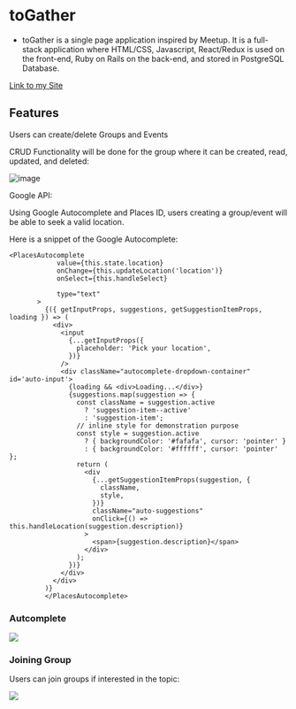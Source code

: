 # toGather

- toGather is a single page application inspired by Meetup.  It is a full-stack application where HTML/CSS, Javascript, React/Redux is used on the front-end, Ruby on Rails on the back-end, and stored in PostgreSQL Database.


[Link to my Site](https://togathering.herokuapp.com)


## Features

Users can create/delete Groups and Events

CRUD Functionality will be done for the group where it can be created, read, updated, and deleted:

![image](https://github.com/jamestouri/toGather/blob/master/app/assets/images/groups/Screen%20Shot%202018-10-18%20at%209.26.16%20PM.png)


Google API:

Using Google Autocomplete and Places ID, users creating a group/event will be able to seek a valid location.

Here is a snippet of the Google Autocomplete:

```
<PlacesAutocomplete
            value={this.state.location}
            onChange={this.updateLocation('location')}
            onSelect={this.handleSelect}

            type="text"
       >
         {({ getInputProps, suggestions, getSuggestionItemProps, loading }) => (
           <div>
             <input
               {...getInputProps({
                 placeholder: 'Pick your location',
               })}
             />
             <div className="autocomplete-dropdown-container" id='auto-input'>
               {loading && <div>Loading...</div>}
               {suggestions.map(suggestion => {
                 const className = suggestion.active
                   ? 'suggestion-item--active'
                   : 'suggestion-item';
                 // inline style for demonstration purpose
                 const style = suggestion.active
                   ? { backgroundColor: '#fafafa', cursor: 'pointer' }
                   : { backgroundColor: '#ffffff', cursor: 'pointer' };
                 return (
                   <div
                     {...getSuggestionItemProps(suggestion, {
                       className,
                       style,
                     })}
                     className="auto-suggestions"
                     onClick={() => this.handleLocation(suggestion.description)}
                   >
                     <span>{suggestion.description}</span>
                   </div>
                 );
               })}
             </div>
           </div>
         )}
         </PlacesAutocomplete>
```

### Autcomplete

![](https://github.com/jamestouri/toGather/blob/master/app/assets/images/groups/Screen%20Shot%202018-10-18%20at%209.36.27%20PM.png)

### Joining Group

Users can join groups if interested in the topic:

![](https://github.com/jamestouri/toGather/blob/master/app/assets/images/groups/Screen%20Shot%202018-10-18%20at%209.36.12%20PM.png)
